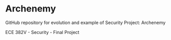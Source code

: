 # Archenemy
GitHub repository for evolution and example of Security Project: Archenemy

ECE 382V - Security - Final Project
